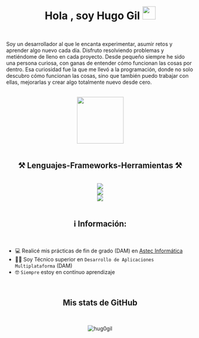 <h1 align="center"><b>Hola , soy Hugo Gil </b><img src="https://media.giphy.com/media/hvRJCLFzcasrR4ia7z/giphy.gif" width="35"></h1>
<br>
<p>
Soy un desarrollador al que le encanta experimentar, asumir retos y aprender algo nuevo cada día. Disfruto resolviendo problemas y metiéndome de lleno en cada proyecto. Desde pequeño siempre he sido una persona curiosa, con ganas de entender cómo funcionan las cosas por dentro. Esa curiosidad fue la que me llevó a la programación, donde no solo descubro cómo funcionan las cosas, sino que también puedo trabajar con ellas, mejorarlas y crear algo totalmente nuevo desde cero.
</p>
<br>
<div align="center">
  <img src="https://media.giphy.com/media/v1.Y2lkPTc5MGI3NjExNWlzajNxbWFxc3oxbGh6enluZW50azJ4eGJ6dmlvZmk5NHNzZThzdSZlcD12MV9naWZzX3NlYXJjaCZjdD1n/HzPtbOKyBoBFsK4hyc/giphy.gif" width="125"/>
</div>
<br>

<h2 align="center">⚒️ Lenguajes-Frameworks-Herramientas ⚒️</h2>
<br/>
<div align="center">
    <img src="https://skillicons.dev/icons?i=html,css,js,typescript,php,java,cs" /> <br>
  <img src="https://skillicons.dev/icons?i=angular,nodejs,express,spring,react,laravel" /><br>
    <img src="https://skillicons.dev/icons?i=mongodb,mysql,apple,postman,unity,docker,git,linux" />
</div>
<br>

<h2 align="center">ℹ️ Información:</h2>
<br>

- 💻 Realicé mis prácticas de fin de grado (DAM) en [Astec Informática](https://www.astec-informatica.com)
- :student: Soy Técnico superior en `Desarrollo de Aplicaciones Multiplataforma` (DAM)
- :nerd_face: `Siempre` estoy en contínuo aprendizaje
<!--- :boom: Puedes visitar mi web [MY WEBSITE].-->
<br>
<h2 align="center">Mis stats de GitHub </h2>
<br>

<p align="center"><img align="center" src="https://github-readme-stats.vercel.app/api/top-langs/?username=hug0gil&theme=ayu-mirage&hide_border=false&include_all_commits=false&count_private=false&layout=compact" alt="hug0gil" /></p>


<!--
**hug0gil/hug0gil** is a ✨ _special_ ✨ repository because its `README.md` (this file) appears on your GitHub profile.

Here are some ideas to get you started:

- 🔭 I’m currently working on ...
- 🌱 I’m currently learning ...
- 👯 I’m looking to collaborate on ...
- 🤔 I’m looking for help with ...
- 💬 Ask me about ...
- 📫 How to reach me: ...
- 😄 Pronouns: ...
- ⚡ Fun fact: ...
-->
